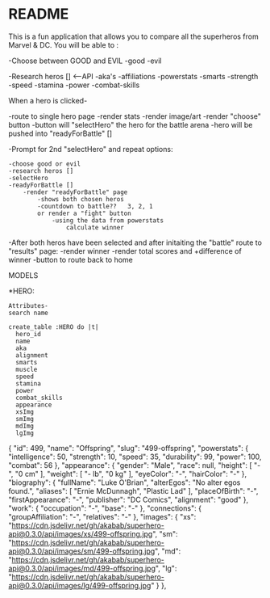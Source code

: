 # README


This is a fun application that allows you to compare all the superheros from Marvel & DC.
You will be able to :  

-Choose between GOOD and EVIL
    -good
    -evil
    
-Research heros [] <--API
    -aka's
    -affiliations
    -powerstats
        -smarts
        -strength
        -speed
        -stamina
        -power
        -combat-skills
    
When a hero is clicked-

-route to single hero page
    -render stats
    -render image/art
    -render "choose" button
        -button will "selectHero" the hero for the battle arena
        -hero will be pushed into "readyForBattle" []

-Prompt for 2nd "selectHero" and repeat options:

    -choose good or evil
    -research heros []
    -selectHero
    -readyForBattle []
        -render "readyForBattle" page
            -shows both chosen heros
            -countdown to battle??   3, 2, 1
            or render a "fight" button 
                -using the data from powerstats
                    calculate winner

-After both heros have been selected and after initaiting the "battle" 
    route to "results" page:
        -render winner
        -render total scores and +difference of winner
        -button to route back to home



MODELS

*HERO:

    Attributes-
    search name

    create_table :HERO do |t|
      hero_id
      name
      aka
      alignment
      smarts
      muscle
      speed
      stamina
      power
      combat_skills
      appearance
      xsImg
      smImg
      mdImg
      lgImg


{
"id": 499,
"name": "Offspring",
"slug": "499-offspring",
"powerstats": {
"intelligence": 50,
"strength": 10,
"speed": 35,
"durability": 99,
"power": 100,
"combat": 56
},
"appearance": {
"gender": "Male",
"race": null,
"height": [
"-",
"0 cm"
],
"weight": [
"- lb",
"0 kg"
],
"eyeColor": "-",
"hairColor": "-"
},
"biography": {
"fullName": "Luke O'Brian",
"alterEgos": "No alter egos found.",
"aliases": [
"Ernie McDunnagh",
"Plastic Lad"
],
"placeOfBirth": "-",
"firstAppearance": "-",
"publisher": "DC Comics",
"alignment": "good"
},
"work": {
"occupation": "-",
"base": "-"
},
"connections": {
"groupAffiliation": "-",
"relatives": "-"
},
"images": {
"xs": "https://cdn.jsdelivr.net/gh/akabab/superhero-api@0.3.0/api/images/xs/499-offspring.jpg",
"sm": "https://cdn.jsdelivr.net/gh/akabab/superhero-api@0.3.0/api/images/sm/499-offspring.jpg",
"md": "https://cdn.jsdelivr.net/gh/akabab/superhero-api@0.3.0/api/images/md/499-offspring.jpg",
"lg": "https://cdn.jsdelivr.net/gh/akabab/superhero-api@0.3.0/api/images/lg/499-offspring.jpg"
}
},

